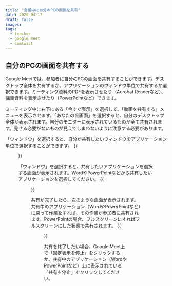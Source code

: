 ```yaml
---
title: "会議中に自分のPCの画面を共有"
date: 2020-04-17
draft: false
images:
tags: 
  - teacher
  - google meet
  - camtwist
---
```


## 自分のPCの画面を共有する
Google Meetでは、参加者に自分のPCの画面を共有することができます。デスクトップ全体を共有するか、アプリケーションのウィンドウ単位で共有するか選択できます。ミーティング資料のPDFを表示させたり（Acrobat Readerなど）、講義資料を表示させたり（PowerPointなど）できます。

ミーティング中に右下にある「今すぐ表示」を選択して、「動画を共有する」メニューを表示させます。「あなたの全画面」を選択すると、自分のデスクトップ全体が表示されます。自分のモニターに表示されているものが全て共有されます。見せる必要がないものが見えてしまわないように注意する必要があります。

「ウィンドウ」を選択すると、自分が共有したいウィンドウをアプリケーション単位で選択することができます。
{{<figure src="1.png" title="「あなたの全画面」か「ウィンドウ」を選択してください" class="center">}}

「ウィンドウ」を選択すると、共有したいアプリケーションを選択する画面が表示されます。WordやPowerPointなどから共有したいアプリケーションを選択してください。
{{<figure src="2.png" title="共有したいアプリケーションの選択" class="center">}}

共有が完了したら、次のような画面が表示されます。共有中のアプリケーション（WordやPowerPointなど）に戻って作業をすれば、その作業が参加者に共有されます。PowerPointの場合、フルスクリーンにすればフルスクリーンにした状態で共有されます。
{{<figure src="3.png" title="共有中" class="center">}}

共有を終了したい場合、Google Meet上で「固定表示を停止」をクリックするか、共有中のアプリケーション（WordやPowerPointなど）上に表示されている「共有を停止」をクリックしてください。
